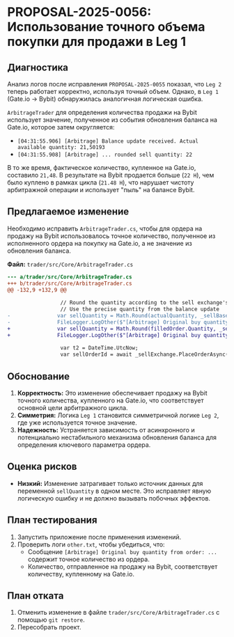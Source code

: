 # PROPOSAL-2025-0056: Использование точного объема покупки для продажи в Leg 1

## Диагностика

Анализ логов после исправления `PROPOSAL-2025-0055` показал, что `Leg 2` теперь работает корректно, используя точный объем. Однако, в `Leg 1` (Gate.io -> Bybit) обнаружилась аналогичная логическая ошибка.

`ArbitrageTrader` для определения количества продажи на Bybit использует значение, полученное из события обновления баланса на Gate.io, которое затем округляется:
- `[04:31:55.906] [Arbitrage] Balance update received. Actual available quantity: 21,50193`
- `[04:31:55.908] [Arbitrage] ... rounded sell quantity: 22`

В то же время, фактическое количество, купленное на Gate.io, составило `21,48`. В результате на Bybit продается больше (`22 H`), чем было куплено в рамках цикла (`21.48 H`), что нарушает чистоту арбитражной операции и использует "пыль" на балансе Bybit.

## Предлагаемое изменение

Необходимо исправить `ArbitrageTrader.cs`, чтобы для ордера на продажу на Bybit использовалось точное количество, полученное из исполненного ордера на покупку на Gate.io, а не значение из обновления баланса.

**Файл:** `trader/src/Core/ArbitrageTrader.cs`
```diff
--- a/trader/src/Core/ArbitrageTrader.cs
+++ b/trader/src/Core/ArbitrageTrader.cs
@@ -132,9 +132,9 @@
 
                 // Round the quantity according to the sell exchange's rules
                 // Use the precise quantity from the balance update
-               var sellQuantity = Math.Round(actualQuantity, _sellBasePrecision);
-               FileLogger.LogOther($"[Arbitrage] Original buy quantity from balance: {actualQuantity}, rounded sell quantity: {sellQuantity}");
+               var sellQuantity = Math.Round(filledOrder.Quantity, _sellBasePrecision);
+               FileLogger.LogOther($"[Arbitrage] Original buy quantity from order: {filledOrder.Quantity}, rounded sell quantity: {sellQuantity}");
 
                 var t2 = DateTime.UtcNow;
                 var sellOrderId = await _sellExchange.PlaceOrderAsync(
```

## Обоснование

1.  **Корректность:** Это изменение обеспечивает продажу на Bybit точного количества, купленного на Gate.io, что соответствует основной цели арбитражного цикла.
2.  **Симметрия:** Логика `Leg 1` становится симметричной логике `Leg 2`, где уже используется точное значение.
3.  **Надежность:** Устраняется зависимость от асинхронного и потенциально нестабильного механизма обновления баланса для определения ключевого параметра ордера.

## Оценка рисков

-   **Низкий:** Изменение затрагивает только источник данных для переменной `sellQuantity` в одном месте. Это исправляет явную логическую ошибку и не должно вызывать побочных эффектов.

## План тестирования

1.  Запустить приложение после применения изменений.
2.  Проверить логи `other.txt`, чтобы убедиться, что:
    -   Сообщение `[Arbitrage] Original buy quantity from order: ...` содержит точное количество из ордера.
    -   Количество, отправленное на продажу на Bybit, соответствует количеству, купленному на Gate.io.

## План отката

1.  Отменить изменение в файле `trader/src/Core/ArbitrageTrader.cs` с помощью `git restore`.
2.  Пересобрать проект.